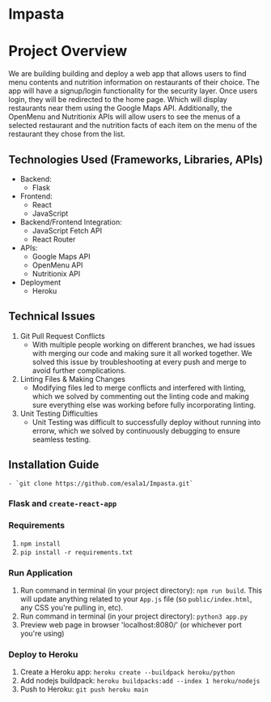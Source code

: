 # Impasta

# Project Overview

We are building building and deploy a web app that allows users to find menu contents and nutrition information on restaurants of their choice. The app will have a signup/login functionality for the security layer. Once users login, they will be redirected to the home page. Which will display restaurants near them using the Google Maps API. Additionally, the OpenMenu and Nutritionix APIs will allow users to see the menus of a selected restaurant and the nutrition facts of each item on the menu of the restaurant they chose from the list.

## Technologies Used (Frameworks, Libraries, APIs)

- Backend:
    - Flask
- Frontend:
    - React
    - JavaScript
- Backend/Frontend Integration:
    - JavaScript Fetch API
    - React Router
- APIs:
    - Google Maps API
    - OpenMenu API
    - Nutritionix API
- Deployment
    - Heroku

## Technical Issues
1. Git Pull Request Conflicts
    - With multiple people working on different branches, we had issues with merging our code and making sure it all worked together. We solved this issue by troubleshooting at every push and merge to avoid further complications.
2. Linting Files & Making Changes
    - Modifying files led to merge conflicts and interfered with linting, which we solved by commenting out the linting code and making sure everything else was working before fully incorporating linting.
3. Unit Testing Difficulties
    - Unit Testing was difficult to successfully deploy without running into errorw, which we solved by continuously debugging to ensure seamless testing. 

## Installation Guide
    - `git clone https://github.com/esala1/Impasta.git`
### Flask and `create-react-app`

### Requirements

1. `npm install`
2. `pip install -r requirements.txt`

### Run Application

1. Run command in terminal (in your project directory): `npm run build`. This will update anything related to your `App.js` file (so `public/index.html`, any CSS you're pulling in, etc).
2. Run command in terminal (in your project directory): `python3 app.py`
3. Preview web page in browser 'localhost:8080/' (or whichever port you're using)

### Deploy to Heroku

1. Create a Heroku app: `heroku create --buildpack heroku/python`
2. Add nodejs buildpack: `heroku buildpacks:add --index 1 heroku/nodejs`
3. Push to Heroku: `git push heroku main`
